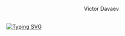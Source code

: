 <p align="center" style="size:100px;">
  Victor Davaev
</p>
<br>
<a href="https://git.io/typing-svg"><img src="https://readme-typing-svg.demolab.com?font=Eras+Bold+ITC&weight=700&size=30&duration=6000&pause=1000&color=0B9F80&center=true&width=435&lines=Welcome+to+my+profile" alt="Typing SVG" /></a>

